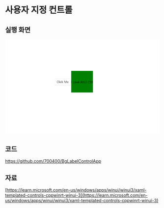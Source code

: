 # 사용자 지정 컨트롤
## 실행 화면
![img](img/BGLabel.PNG)
## 코드
https://github.com/700400/BgLabelControlApp
## 자료
[https://learn.microsoft.com/en-us/windows/apps/winui/winui3/xaml-templated-controls-cppwinrt-winui-3](https://learn.microsoft.com/en-us/windows/apps/winui/winui3/xaml-templated-controls-cppwinrt-winui-3)
